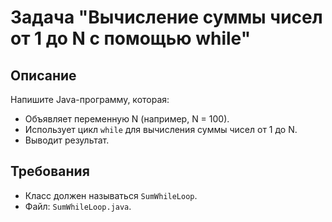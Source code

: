 # Задача "Вычисление суммы чисел от 1 до N с помощью while"

## Описание

Напишите Java-программу, которая:

- Объявляет переменную N (например, N = 100).
- Использует цикл `while` для вычисления суммы чисел от 1 до N.
- Выводит результат.

## Требования

- Класс должен называться `SumWhileLoop`.
- Файл: `SumWhileLoop.java`.